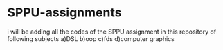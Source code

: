 # SPPU-assignments
i will be adding all the codes of the SPPU assignment in this repository of following subjects
a)DSL
b)oop 
c)fds
d)computer graphics

